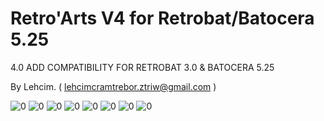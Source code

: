 # Retro'Arts V4 for Retrobat/Batocera 5.25


4.0 ADD COMPATIBILITY FOR RETROBAT 3.0 & BATOCERA 5.25


	
By Lehcim. ( lehcimcramtrebor.ztriw@gmail.com )

![0](https://raw.githubusercontent.com/lehcimcramtrebor/es-theme-retroarts/Screenshots/01.png)
![0](https://raw.githubusercontent.com/lehcimcramtrebor/es-theme-retroarts/Screenshots/02.png)
![0](https://raw.githubusercontent.com/lehcimcramtrebor/es-theme-retroarts/Screenshots/03.png)
![0](https://raw.githubusercontent.com/lehcimcramtrebor/es-theme-retroarts/Screenshots/04.png)
![0](https://raw.githubusercontent.com/lehcimcramtrebor/es-theme-retroarts/Screenshots/05.png)
![0](https://raw.githubusercontent.com/lehcimcramtrebor/es-theme-retroarts/Screenshots/06.png)
![0](https://raw.githubusercontent.com/lehcimcramtrebor/es-theme-retroarts/Screenshots/07.png)
![0](https://raw.githubusercontent.com/lehcimcramtrebor/es-theme-retroarts/Screenshots/08.png)